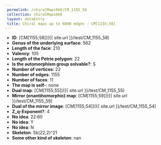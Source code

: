 ```yaml
--- 
 permalink: /chiralMaps6kE/CM_1155_58 
 collection: chiralMaps6kE
 layout: dataEntry
 title: Chiral maps up to 6000 edges - CM[1155;58]
---
```


- **ID**: [CM[1155;58]]({{ site.url }}/test/CM_1155_58)
- **Genus of the underlying surface**: 562
- **Length of the face**: 210
- **Valency**: 105
- **Length of the Petrie polygon**: 22
- **Is the automorphism group solvable?**: S
- **Number of vertices**: 22
- **Number of edges**: 1155
- **Number of faces**: 11
- **The map is self-**: none
- **Dual map**: [CM[1155;55]]({{ site.url }}/test/CM_1155_55)
- **Mirror (enantihomorphic) map**: [CM[1155;59]]({{ site.url }}/test/CM_1155_59)
- **Dual of the mirror image**: [CM[1155;54]]({{ site.url }}/test/CM_1155_54)
- **Z_q-Exponent?**: 4
- **No idea**:  22:60
- **No idea**: Y
- **No idea**: N
- **Skeleton**: Sk(22;2)^21
- **Some other kind of skeleton**: nan
